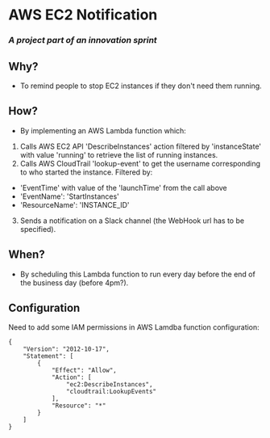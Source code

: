 # AWS EC2 Notification

### _A project part of an innovation sprint_


## Why?
- To remind people to stop EC2 instances if they don't need them running.

## How?
- By implementing an AWS Lambda function which:
1. Calls AWS EC2 API 'DescribeInstances' action filtered by 'instanceState' with value 'running' to retrieve the list of running instances.
2. Calls AWS CloudTrail 'lookup-event' to get the username corresponding to who started the instance. Filtered by:
  - 'EventTime' with value of the 'launchTime' from the call above
  - 'EventName': 'StartInstances'
  - 'ResourceName': 'INSTANCE_ID'
3. Sends a notification on a Slack channel (the WebHook url has to be specified).

## When?
- By scheduling this Lambda function to run every day before the end of the business day (before 4pm?).

## Configuration
Need to add some IAM permissions in AWS Lamdba function configuration:
```
{
    "Version": "2012-10-17",
    "Statement": [
        {
            "Effect": "Allow",
            "Action": [
                "ec2:DescribeInstances",
                "cloudtrail:LookupEvents"
            ],
            "Resource": "*"
        }
    ]
}
